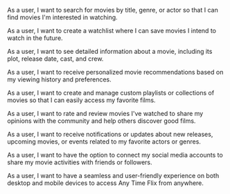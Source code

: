As a user, I want to search for movies by title, genre, or actor so that I can find movies I'm interested in watching.

As a user, I want to create a watchlist where I can save movies I intend to watch in the future.

As a user, I want to see detailed information about a movie, including its plot, release date, cast, and crew.

As a user, I want to receive personalized movie recommendations based on my viewing history and preferences.

As a user, I want to create and manage custom playlists or collections of movies so that I can easily access my favorite films.

As a user, I want to rate and review movies I've watched to share my opinions with the community and help others discover good films.

As a user, I want to receive notifications or updates about new releases, upcoming movies, or events related to my favorite actors or genres.

As a user, I want to have the option to connect my social media accounts to share my movie activities with friends or followers.

As a user, I want to have a seamless and user-friendly experience on both desktop and mobile devices to access Any Time Flix from anywhere.